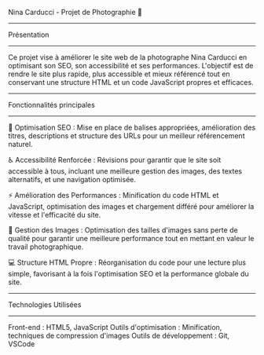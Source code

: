 Nina Carducci - Projet de Photographie 📸

******************************************************************************************************************
Présentation
******************************************************************************************************************

Ce projet vise à améliorer le site web de la photographe Nina Carducci en optimisant son SEO, son accessibilité et ses performances.
L'objectif est de rendre le site plus rapide, plus accessible et mieux référencé tout en conservant une structure HTML et un code JavaScript
propres et efficaces.

******************************************************************************************************************
Fonctionnalités principales
******************************************************************************************************************

🌟 Optimisation SEO : Mise en place de balises appropriées, amélioration des titres, descriptions et structure des URLs pour un meilleur référencement naturel.

♿ Accessibilité Renforcée : Révisions pour garantir que le site soit accessible à tous, incluant une meilleure gestion des images, des textes alternatifs, et une navigation optimisée.

⚡ Amélioration des Performances : Minification du code HTML et JavaScript, optimisation des images et chargement différé pour améliorer la vitesse et l'efficacité du site.

📸 Gestion des Images : Optimisation des tailles d'images sans perte de qualité pour garantir une meilleure performance tout en mettant en valeur le travail photographique.

💻 Structure HTML Propre : Réorganisation du code pour une lecture plus simple, favorisant à la fois l'optimisation SEO et la performance globale du site.

******************************************************************************************************************
Technologies Utilisées
******************************************************************************************************************

Front-end : HTML5, JavaScript
Outils d'optimisation : Minification, techniques de compression d'images
Outils de développement : Git, VSCode
